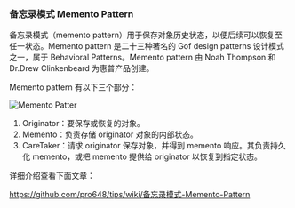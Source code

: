 ### 备忘录模式 Memento Pattern

备忘录模式（memento pattern）用于保存对象历史状态，以便后续可以恢复至任一状态。Memento pattern 是二十三种著名的 Gof design patterns 设计模式之一，属于 Behavioral Patterns。Memento pattern 由 Noah Thompson 和 Dr.Drew Clinkenbeard 为惠普产品创建。

Memento pattern 有以下三个部分：

![Memento Patter](https://raw.githubusercontent.com/wiki/pro648/tips/images/MementoPatternUML.png)

1. Originator：要保存或恢复的对象。
2. Memento：负责存储 originator 对象的内部状态。
3. CareTaker：请求 originator 保存对象，并得到 memento 响应。其负责持久化 memento，或把 memento 提供给 originator 以恢复到指定状态。

详细介绍查看下面文章：

<https://github.com/pro648/tips/wiki/备忘录模式-Memento-Pattern>